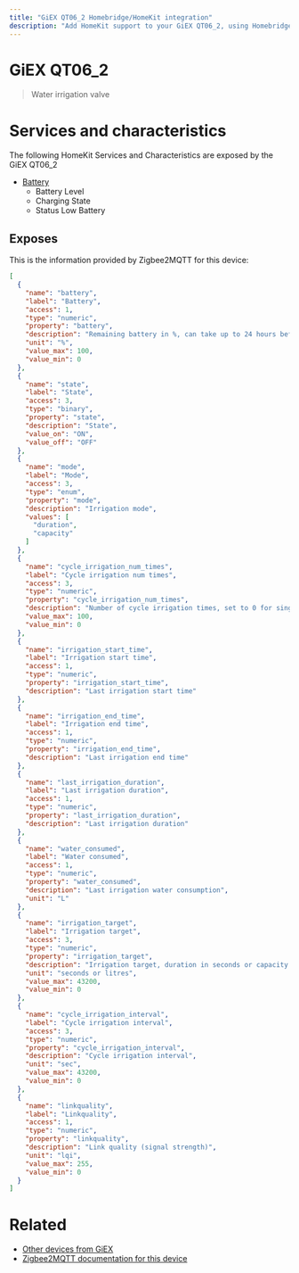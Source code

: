 ```yaml
---
title: "GiEX QT06_2 Homebridge/HomeKit integration"
description: "Add HomeKit support to your GiEX QT06_2, using Homebridge, Zigbee2MQTT and homebridge-z2m."
---
```

<!---
This file has been GENERATED using src/docgen/docgen.ts
DO NOT EDIT THIS FILE MANUALLY!
-->
# GiEX QT06_2
> Water irrigation valve


# Services and characteristics
The following HomeKit Services and Characteristics are exposed by
the GiEX QT06_2

* [Battery](../../battery.md)
  * Battery Level
  * Charging State
  * Status Low Battery



## Exposes

This is the information provided by Zigbee2MQTT for this device:

```json
[
  {
    "name": "battery",
    "label": "Battery",
    "access": 1,
    "type": "numeric",
    "property": "battery",
    "description": "Remaining battery in %, can take up to 24 hours before reported.",
    "unit": "%",
    "value_max": 100,
    "value_min": 0
  },
  {
    "name": "state",
    "label": "State",
    "access": 3,
    "type": "binary",
    "property": "state",
    "description": "State",
    "value_on": "ON",
    "value_off": "OFF"
  },
  {
    "name": "mode",
    "label": "Mode",
    "access": 3,
    "type": "enum",
    "property": "mode",
    "description": "Irrigation mode",
    "values": [
      "duration",
      "capacity"
    ]
  },
  {
    "name": "cycle_irrigation_num_times",
    "label": "Cycle irrigation num times",
    "access": 3,
    "type": "numeric",
    "property": "cycle_irrigation_num_times",
    "description": "Number of cycle irrigation times, set to 0 for single cycle",
    "value_max": 100,
    "value_min": 0
  },
  {
    "name": "irrigation_start_time",
    "label": "Irrigation start time",
    "access": 1,
    "type": "numeric",
    "property": "irrigation_start_time",
    "description": "Last irrigation start time"
  },
  {
    "name": "irrigation_end_time",
    "label": "Irrigation end time",
    "access": 1,
    "type": "numeric",
    "property": "irrigation_end_time",
    "description": "Last irrigation end time"
  },
  {
    "name": "last_irrigation_duration",
    "label": "Last irrigation duration",
    "access": 1,
    "type": "numeric",
    "property": "last_irrigation_duration",
    "description": "Last irrigation duration"
  },
  {
    "name": "water_consumed",
    "label": "Water consumed",
    "access": 1,
    "type": "numeric",
    "property": "water_consumed",
    "description": "Last irrigation water consumption",
    "unit": "L"
  },
  {
    "name": "irrigation_target",
    "label": "Irrigation target",
    "access": 3,
    "type": "numeric",
    "property": "irrigation_target",
    "description": "Irrigation target, duration in seconds or capacity in litres (depending on mode), set to 0 to leave the valve on indefinitely, for safety reasons the target will be forced to a minimum of 10 seconds in duration mode",
    "unit": "seconds or litres",
    "value_max": 43200,
    "value_min": 0
  },
  {
    "name": "cycle_irrigation_interval",
    "label": "Cycle irrigation interval",
    "access": 3,
    "type": "numeric",
    "property": "cycle_irrigation_interval",
    "description": "Cycle irrigation interval",
    "unit": "sec",
    "value_max": 43200,
    "value_min": 0
  },
  {
    "name": "linkquality",
    "label": "Linkquality",
    "access": 1,
    "type": "numeric",
    "property": "linkquality",
    "description": "Link quality (signal strength)",
    "unit": "lqi",
    "value_max": 255,
    "value_min": 0
  }
]
```

# Related
* [Other devices from GiEX](../index.md#giex)
* [Zigbee2MQTT documentation for this device](https://www.zigbee2mqtt.io/devices/QT06_2.html)